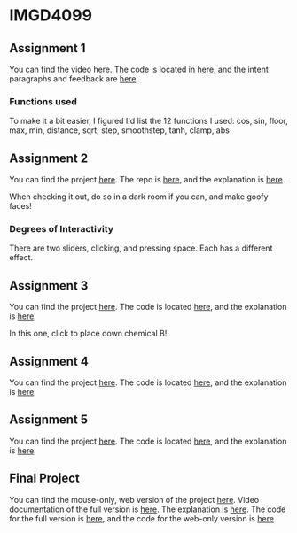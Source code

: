 # IMGD4099
 
## Assignment 1

You can find the video [here](https://youtu.be/MR4XaC_MEC8). The code is located in [here](https://github.com/StinkyMilo/IMGD4099/blob/main/Assignment1/wgslcode.txt), and the intent paragraphs and feedback are [here](https://github.com/StinkyMilo/IMGD4099/blob/main/Assignment1/aesthetic-intent-and-feedback.md).

### Functions used

To make it a bit easier, I figured I'd list the 12 functions I used: cos, sin, floor, max, min, distance, sqrt, step, smoothstep, tanh, clamp, abs

## Assignment 2

You can find the project [here](https://become-an-eldritch-abomination.glitch.me/). The repo is [here](https://github.com/StinkyMilo/IMGD4099/tree/main/Assignment2/Code), and the explanation is [here](https://github.com/StinkyMilo/IMGD4099/blob/main/Assignment2/aesthetic-intent-and-feedback.md).

When checking it out, do so in a dark room if you can, and make goofy faces!

### Degrees of Interactivity

There are two sliders, clicking, and pressing space. Each has a different effect.

## Assignment 3
You can find the project [here](https://reaction-diffusion-milo.glitch.me/). The code is located [here](https://github.com/StinkyMilo/IMGD4099/tree/main/Assignment3/code), and the explanation is [here](https://github.com/StinkyMilo/IMGD4099/blob/main/Assignment3/description-and-feedback.md).

In this one, click to place down chemical B!

## Assignment 4
You can find the project [here](https://assignment-4-milo.glitch.me/). The code is located [here](https://github.com/StinkyMilo/IMGD4099/tree/main/Assignment4/code), and the explanation is [here](https://github.com/StinkyMilo/IMGD4099/blob/main/Assignment4/intent-and-feedback.md).

## Assignment 5
You can find the project [here](https://ants-ants-ants-ants-ants-ants-ants-ants-ants-ants-ants-ants.glitch.me/). The code is located [here](https://github.com/StinkyMilo/IMGD4099/tree/main/Assignment5/code), and the explanation is [here](https://github.com/StinkyMilo/IMGD4099/blob/main/Assignment5/intent.md).

## Final Project
You can find the mouse-only, web version of the project [here](https://final-project-milo-mouse-version.glitch.me/). Video documentation of the full version is [here](https://youtu.be/AgWRrtkt4uA). The explanation is [here](https://github.com/StinkyMilo/IMGD4099/blob/main/FinalProject/intent.md). The code for the full version is [here](https://github.com/StinkyMilo/IMGD4099/tree/main/FinalProject/WiiDiffusion), and the code for the web-only version is [here](https://github.com/StinkyMilo/IMGD4099/tree/main/FinalProject/WebVersionCode).
